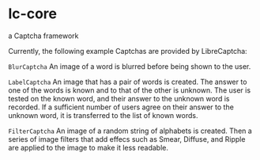 # lc-core
a Captcha framework

Currently, the following example Captchas are provided by LibreCaptcha:

`BlurCaptcha`
An image of a word is blurred before being shown to the user.

`LabelCaptcha`
An image that has a pair of words is created. The answer to one of the words is known and to that of the other is unknown. The user is tested on the known word, and their answer to the unknown word is recorded. If a sufficient number of users agree on their answer to the unknown word, it is transferred to the list of known words.

`FilterCaptcha`
An image of a random string of alphabets is created. Then a series of image filters that add effecs such as Smear, Diffuse, and Ripple are applied to the image to make it less readable.
